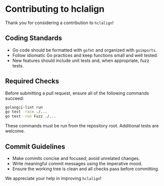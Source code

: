 # Contributing to hclalign

Thank you for considering a contribution to `hclalign`!

## Coding Standards

- Go code should be formatted with `gofmt` and organized with `goimports`.
- Follow idiomatic Go practices and keep functions small and well tested.
- New features should include unit tests and, when appropriate, fuzz tests.

## Required Checks

Before submitting a pull request, ensure all of the following commands succeed:

```sh
golangci-lint run
go test -race ./...
go test -run Fuzz ./...
```

These commands must be run from the repository root. Additional tests are welcome.

## Commit Guidelines

- Make commits concise and focused; avoid unrelated changes.
- Write meaningful commit messages using the imperative mood.
- Ensure the working tree is clean and all checks pass before committing.

We appreciate your help in improving `hclalign`!
